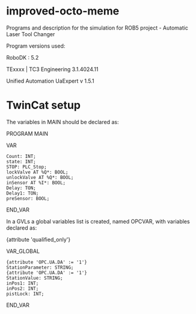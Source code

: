 # improved-octo-meme
Programs and description for the simulation for ROB5 project - Automatic Laser Tool Changer


Program versions used:

RoboDK : 5.2

TExxxx | TC3 Engineering
3.1.4024.11

Unified Automation UaExpert v 1.5.1

# TwinCat setup
The variables in MAIN should be declared as:

PROGRAM MAIN

VAR

	Count: INT;
	state: INT;
	STOP: PLC_Stop;
	lockValve AT %Q*: BOOL;
	unlockValve AT %Q*: BOOL;
	inSensor AT %I*: BOOL;
	Delay: TON;
	Delay1: TON;
	preSensor: BOOL;
	
END_VAR

In a GVLs a global variables list is created, named OPCVAR, with variables declared as:

{attribute 'qualified_only'}

VAR_GLOBAL

	{attribute 'OPC.UA.DA' := '1'}
	StationParameter: STRING;
	{attribute 'OPC.UA.DA' := '1'}
	StationValue: STRING;
	inPos1: INT;
	inPos2: INT;
	pistLock: INT;
	
END_VAR
